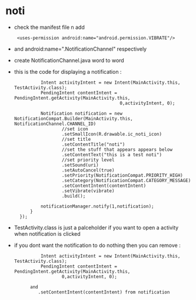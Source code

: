 # noti

* check the manifest file n add 

       <uses-permission android:name="android.permission.VIBRATE"/>
       
* and 
android:name=".NotificationChannel" respectively
      
      

* create NotificationChannel.java word to word

* this is the code for displaying a notification :
    
                Intent activityIntent = new Intent(MainActivity.this, TestActivity.class);
                PendingIntent contentIntent = PendingIntent.getActivity(MainActivity.this,
                                              0,activityIntent, 0);

                Notification notification = new NotificationCompat.Builder(MainActivity.this, NotificationChannel.CHANNEL_ID)
                        //set icon
                        .setSmallIcon(R.drawable.ic_noti_icon)
                        //set title
                        .setContentTitle("noti")
                        //set the stuff that appears appears below
                        .setContentText("this is a test noti")
                        //set priority level
                        .setSound(uri)
                        .setAutoCancel(true)
                        .setPriority(NotificationCompat.PRIORITY_HIGH)
                        .setCategory(NotificationCompat.CATEGORY_MESSAGE)
                        .setContentIntent(contentIntent)
                        .setVibrate(vibrate)
                        .build();

                notificationManager.notify(1,notification);
            }
        });
        
* TestActivity.class is just a palceholder if you want to open a activity when notification is clicked

* if you dont want the notification to do nothing then you can remove :
                
                Intent activityIntent = new Intent(MainActivity.this, TestActivity.class);
                PendingIntent contentIntent = PendingIntent.getActivity(MainActivity.this,
                        0,activityIntent, 0);
                        
            and
               .setContentIntent(contentIntent) from notification
